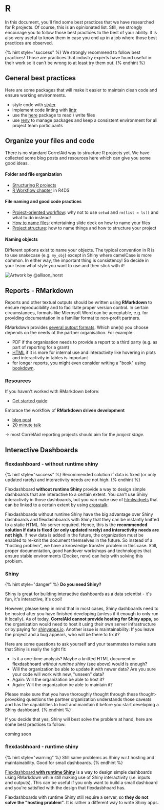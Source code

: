 # R

In this document, you'll find some best practices that we have researched for R projects. Of course, this is an opinionated list. Still, we strongly encourage you to follow those best practices to the best of your ability. It is also very useful to know them in case you end up in a job where those best practices are observed. 

{% hint style="success" %}
We strongly recommend to follow best practices! Those are practices that industry experts have found useful in their work so it can't be wrong to at least try them out.
{% endhint %}

## General best practices

Here are some packages that will make it easier to maintain clean code and ensure working environments. 

* style code with [styler](https://github.com/r-lib/styler)
* implement code linting with [lintr](https://github.com/jimhester/lintr) 
* use the [here](https://github.com/r-lib/here) package to read / write files
* use [renv](https://github.com/rstudio/renv) to manage packages and keep a consistent environment for all project team participants

## Organize your files and code

There is no standard CorrelAid way to structure R projects yet. We have collected some blog posts and resources here which can give you some good ideas.

#### Folder and file organization

* [Structuring R projects](https://chrisvoncsefalvay.com/2018/08/09/structuring-r-projects/)
* [R Workflow chapter](https://r4ds.had.co.nz/workflow-projects.html) in R4DS

#### File naming and good code practices

* [Project-oriented workflow](https://tidyverse.org/blog/2017/12/workflow-vs-script%20): why not to use `setwd` and `rm(list = ls()` and what to do instead! 
* [How to name files](http://www2.stat.duke.edu/~rcs46/lectures_2015/01-markdown-git/slides/naming-slides/naming-slides.pdf): entertaining slide deck on how to name your files
* [Project structure](http://slides.djnavarro.net/project-structure#1): how to name things and how to structure your project

#### Naming objects

Different options exist to name your objects. The typical convention in R is to use snakecase \(e.g. `my_obj`\) except in Shiny where camelCase is more common. In either way, the important thing is consistency! So decide in your team what style you want to use and then stick with it!



![Artwork by @allison\_horst](https://raw.githubusercontent.com/allisonhorst/stats-illustrations/master/other-stats-artwork/coding_cases.png)



## **Reports - RMarkdown**

Reports and other textual outputs should be written using **RMarkdown** to ensure reproducibility and to facilitate proper version control. In certain circumstances, formats like Microsoft Word can be acceptable, e.g. for providing documentation in a familiar format to non-profit partners. 

RMarkdown provides [several output formats](https://rmarkdown.rstudio.com/lesson-9.html). Which one\(s\) you choose depends on the needs of the partner organisation. For example:

* PDF if the organisation needs to provide a report to a third party \(e.g. as part of reporting for a grant\)
* [HTML](https://bookdown.org/yihui/rmarkdown/html-document.html) if it is more for internal use and interactivity like hovering in plots and interactivity in tables is important 
* for longer reports, you might even consider writing a "book" using [bookdown](https://bookdown.org). 

### Resources

If you haven't worked with RMarkdown before:

* [Get started guide](https://rmarkdown.rstudio.com/lesson-1.html)

Embrace the workflow of **RMarkdown driven development**

* [blog post](https://emilyriederer.netlify.app/post/rmarkdown-driven-development/)
* [20 minute talk](https://rstudio.com/resources/rstudioconf-2020/rmarkdown-driven-development/)

-&gt; most CorrelAid reporting projects should aim for the _project stage_.

## Interactive Dashboards 

### flexdashboard - without runtime shiny

{% hint style="success" %}
Recommended solution if data is fixed \(or only updated rarely\) and interactivity needs are not high.
{% endhint %}

Flexdashboard **without runtime Shiny** provide a way to design simple dashboards that are interactive to a certain extent. You can't use Shiny interactivity in those dashboards, but you can make use of [htmlwidgets](https://www.htmlwidgets.org/) that can be linked to a certain extent by using [crosstalk](https://rstudio.github.io/crosstalk/).

Flexdashboards without runtime Shiny have the big advantage over Shiny dashboards and flexdashboards with Shiny that they can be instantly knitted to a static HTML. No server required. Hence, this is the **recommended solution if data is fixed \(or only updated rarely\) and interactivity needs are not high**. If new data is added in the future, the organization must be enabled to re-knit the document themselves in the future. So instead of a "hosting problem", we have a knowledge transfer problem in this case. Still, proper documentation, good handover workshops and technologies that ensure stable environments \(Docker, renv\) can help with solving this problem.

### Shiny

{% hint style="danger" %}
**Do you need Shiny?**

Shiny is great for building interactive dashboards as a data scientist -  it's fun, it's interactive, it's cool! 

However, please keep in mind that in most cases, Shiny dashboards need to be hosted after you have finished developing \(unless if it enough to only run it locally\). As of today, **CorrelAid cannot provide hosting for Shiny apps,** so the organization would need to host it using their own server infrastructure or by paying for [shinyapps.io](https://shinyapps.io). Another issue is maintainability: If you leave the project and a bug appears, who will be there to fix it?

Here are some questions to ask yourself and your teammates to make sure that Shiny is really the right fit:

* Is it a one-time analysis? Maybe a knitted HTML document or flexdasbhoard _without runtime shiny_ \(see above\) would is enough? 
* Will the organization be able to update it with newer data? Are you sure your code will work with new, "unseen" data?
* Again: Will the organization be able to host it?
* Again: Will the organization be able to maintain it?

Please make sure that you have thoroughly thought through these thought-provoking questions the partner organization understands those caveats and has the capabilities to host and maintain it before you start developing a Shiny dashboard. 
{% endhint %}

If you decide that yes, Shiny will best solve the problem at hand, here are some best practices to follow: 

coming soon

### flexdasbhoard - runtime shiny

{% hint style="warning" %}
Still same problems as Shiny w.r.t hosting and maintainability. Good for small dashboards.
{% endhint %}

[Flexdashboard **with runtime Shiny**](https://rmarkdown.rstudio.com/flexdashboard/shiny.html) is a way to design simple dashboards using RMarkdown while still making use of Shiny interactivity \(i.e. inputs and outputs\). This can be useful if you only want to build a small dashboard and you're satisfied with the design that flexdasbhoard has. 

Flexdashboards with runtime Shiny still require a server, so **they do not solve the "hosting problem"**. It is rather a different way to write Shiny apps.

### 









